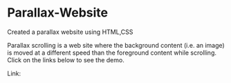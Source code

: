 # Parallax-Website
Created a parallax website using HTML,CSS

Parallax scrolling is a web site where the background content (i.e. an image) is moved at a different speed than the foreground content while scrolling. Click on the links below to see the demo.

Link:
